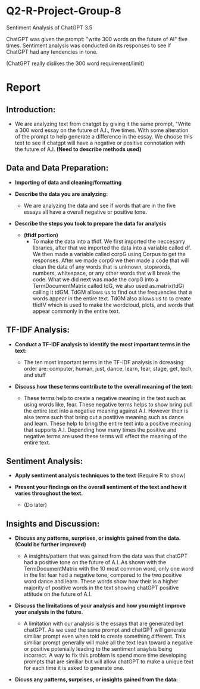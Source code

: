 # Q2-R-Project-Group-8
Sentiment Analysis of ChatGPT 3.5

ChatGPT was given the prompt: "write 300 words on the future of AI" five times. 
Sentiment analysis was conducted on its responses to see if ChatGPT had any tendencies in tone.

(ChatGPT really dislikes the 300 word requirement/limit)

# Report

## Introduction:
* We are analyzing text from chatgpt by giving it the same prompt, "Write a 300 word essay on the future of A.I., five times. With some alteration of the prompt to help generate a difference in the essay. We choose this text to see if chatgpt will have a negative or positive connotation with the future of A.I. **(Need to describe methods used)**

## Data and Data Preparation:

* **Importing of data and cleaning/formatting**


* **Describe the data you are analyzing:** 
    * We are analyzing the data and see if words that are in the five essays all have a overall negative or positive tone.

* **Describe the steps you took to prepare the data for analysis**

    * **(tfidf portion)**
        * To make the data into a tfidf. We first imported the neccesarry libraries, after that we imported the data into a variable called df. We then made a variable called corpG using Corpus to get the responses. After we made corpG we then made a code that will clean the data of any words that is unknown, stopwords, numbers, whitespace, or any other words that will break the code. What we did next was made the corpG into a TermDocumentMatrix called tdG, we also used as.matrix(tdG) calling it tdGM. TdGM allows us to find out the frequencies that a words appear in the entire text. TdGM also allows us to to create tfidfV which is used to make the wordcloud, plots, and words that appear commonly in the entire text.

## TF-IDF Analysis:

* **Conduct a TF-IDF analysis to identify the most important terms in the text:**
    * The ten most important terms in the TF-IDF analysis in dcreasing order are: computer, human, just, dance, learn, fear, stage, get, tech, and stuff

* **Discuss how these terms contribute to the overall meaning of the text:**
    * These terms help to create a negative meaning in the text such as using words like, fear. These negative terms helps to show bring pull the entire text into a negative meaning against A.I. However their is also terms such that bring out a postitive meaning such as dance and learn. These help to bring the entire text into a positive meaning that supports A.I. Depending how many times the positive and negative terms are used these terms will effect the meaning of the entire text.

## Sentiment Analysis:

* **Apply sentiment analysis techniques to the text**
(Require R to show)

* **Present your findings on the overall sentiment of the text and how it varies throughout the text.**
    * (Do later)

## Insights and Discussion:

* **Discuss any patterns, surprises, or insights gained from the data. (Could be further improved)**
    * A insights/pattern that was gained from the data was that chatGPT had a positive tone on the future of A.I. As shown with the TermDocumentMatrix with the 10 most common word, only one word in the list fear had a negative tone, compared to the two positive word dance and learn. These words show how their is a higher majority of positive words in the text showing chatGPT positive attitude on the future of A.I.

* **Discuss the limitations of your analysis and how you might improve your analysis in the future.**
    * A limitation with our analysis is the essays that are generated byt chatGPT. As we used the same prompt and chatGPT will generate similiar prompt even when told to create something different. This similiar prompt generally will make all the text lean toward a negative or positive potenially leading to the sentiment anaylsis being incorrect. A way to fix this problem is spend more time developing prompts that are similiar but will allow chatGPT to make a unique text for each time it is asked to generate one.

* **Dicuss any patterns, surprises, or insights gained from the data:**
